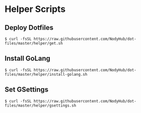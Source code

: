 # Helper Scripts

## Deploy Dotfiles

```shell
$ curl -fsSL https://raw.githubusercontent.com/NodyHub/dot-files/master/helper/get.sh
```


## Install GoLang

```shell
$ curl -fsSL https://raw.githubusercontent.com/NodyHub/dot-files/master/helper/install-golang.sh
```

## Set GSettings

```shell
$ curl -fsSL https://raw.githubusercontent.com/NodyHub/dot-files/master/helper/gsettings.sh
```
